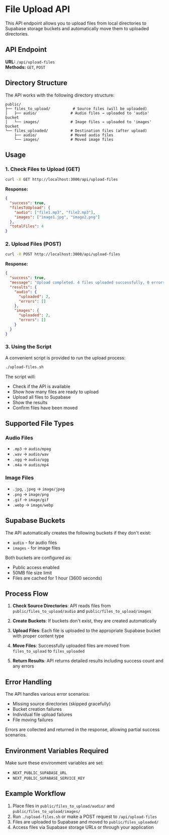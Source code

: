 # File Upload API

This API endpoint allows you to upload files from local directories to Supabase storage buckets and automatically move them to uploaded directories.

## API Endpoint

**URL:** `/api/upload-files`  
**Methods:** `GET`, `POST`

## Directory Structure

The API works with the following directory structure:

```
public/
├── files_to_upload/          # Source files (will be uploaded)
│   ├── audio/               # Audio files → uploaded to 'audio' bucket
│   └── images/              # Image files → uploaded to 'images' bucket
└── files_uploaded/          # Destination files (after upload)
    ├── audio/               # Moved audio files
    └── images/              # Moved image files
```

## Usage

### 1. Check Files to Upload (GET)

```bash
curl -X GET http://localhost:3000/api/upload-files
```

**Response:**

```json
{
  "success": true,
  "filesToUpload": {
    "audio": ["file1.mp3", "file2.mp3"],
    "images": ["image1.jpg", "image2.png"]
  },
  "totalFiles": 4
}
```

### 2. Upload Files (POST)

```bash
curl -X POST http://localhost:3000/api/upload-files
```

**Response:**

```json
{
  "success": true,
  "message": "Upload completed. 4 files uploaded successfully, 0 errors occurred.",
  "results": {
    "audio": {
      "uploaded": 2,
      "errors": []
    },
    "images": {
      "uploaded": 2,
      "errors": []
    }
  }
}
```

### 3. Using the Script

A convenient script is provided to run the upload process:

```bash
./upload-files.sh
```

The script will:

- Check if the API is available
- Show how many files are ready to upload
- Upload all files to Supabase
- Show the results
- Confirm files have been moved

## Supported File Types

### Audio Files

- `.mp3` → `audio/mpeg`
- `.wav` → `audio/wav`
- `.ogg` → `audio/ogg`
- `.m4a` → `audio/mp4`

### Image Files

- `.jpg`, `.jpeg` → `image/jpeg`
- `.png` → `image/png`
- `.gif` → `image/gif`
- `.webp` → `image/webp`

## Supabase Buckets

The API automatically creates the following buckets if they don't exist:

- `audio` - for audio files
- `images` - for image files

Both buckets are configured as:

- Public access enabled
- 50MB file size limit
- Files are cached for 1 hour (3600 seconds)

## Process Flow

1. **Check Source Directories**: API reads files from `public/files_to_upload/audio` and `public/files_to_upload/images`

2. **Create Buckets**: If buckets don't exist, they are created automatically

3. **Upload Files**: Each file is uploaded to the appropriate Supabase bucket with proper content type

4. **Move Files**: Successfully uploaded files are moved from `files_to_upload` to `files_uploaded`

5. **Return Results**: API returns detailed results including success count and any errors

## Error Handling

The API handles various error scenarios:

- Missing source directories (skipped gracefully)
- Bucket creation failures
- Individual file upload failures
- File moving failures

Errors are collected and returned in the response, allowing partial success scenarios.

## Environment Variables Required

Make sure these environment variables are set:

- `NEXT_PUBLIC_SUPABASE_URL`
- `NEXT_PUBLIC_SUPABASE_SERVICE_KEY`

## Example Workflow

1. Place files in `public/files_to_upload/audio/` and `public/files_to_upload/images/`
2. Run `./upload-files.sh` or make a POST request to `/api/upload-files`
3. Files are uploaded to Supabase and moved to `public/files_uploaded/`
4. Access files via Supabase storage URLs or through your application
